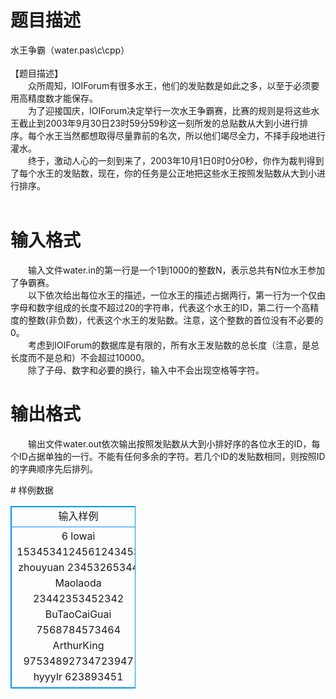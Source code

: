 # 

 
 # 题目描述 
<p>
水王争霸（water.pas\c\cpp） <br><br>【题目描述】 <br>　　众所周知，IOIForum有很多水王，他们的发贴数是如此之多，以至于必须要用高精度数才能保存。<br>　　为了迎接国庆，IOIForum决定举行一次水王争霸赛，比赛的规则是将这些水王截止到2003年9月30日23时59分59秒这一刻所发的总贴数从大到小进行排序。每个水王当然都想取得尽量靠前的名次，所以他们竭尽全力，不择手段地进行灌水。<br>　　终于，激动人心的一刻到来了，2003年10月1日0时0分0秒，你作为裁判得到了每个水王的发贴数，现在，你的任务是公正地把这些水王按照发贴数从大到小进行排序。<br><br></p> 

 
 # 输入格式 
<p>
　　输入文件water.in的第一行是一个1到1000的整数N，表示总共有N位水王参加了争霸赛。<br>　　以下依次给出每位水王的描述，一位水王的描述占据两行，第一行为一个仅由字母和数字组成的长度不超过20的字符串，代表这个水王的ID，第二行一个高精度的整数(非负数)，代表这个水王的发贴数。注意，这个整数的首位没有不必要的0。<br>　　考虑到IOIForum的数据库是有限的，所有水王发贴数的总长度（注意，是总长度而不是总和）不会超过10000。<br>　　除了子母、数字和必要的换行，输入中不会出现空格等字符。<br></p> 

 
 # 输出格式 
<p>
　　输出文件water.out依次输出按照发贴数从大到小排好序的各位水王的ID，每个ID占据单独的一行。不能有任何多余的字符。若几个ID的发贴数相同，则按照ID的字典顺序先后排列。</p> 
# 样例数据
<style>
        table,table tr th, table tr td { border:1px solid #0094ff; }
        table { width: 200px; min-height: 25px; line-height: 25px; text-align: center; border-collapse: collapse;}   
    </style>
<table>
	<tr>
		<td>输入样例</td>
		<td>输出样例</td>
	</tr>
<tr><td>6
lowai
1534534124561243453
zhouyuan
23453265344
Maolaoda
23442353452342
BuTaoCaiGuai
7568784573464
ArthurKing
97534892734723947
hyyylr
623893451
</td><td>lowai
ArthurKing
Maolaoda
BuTaoCaiGuai
zhouyuan
hyyylr</td></tr></table>
